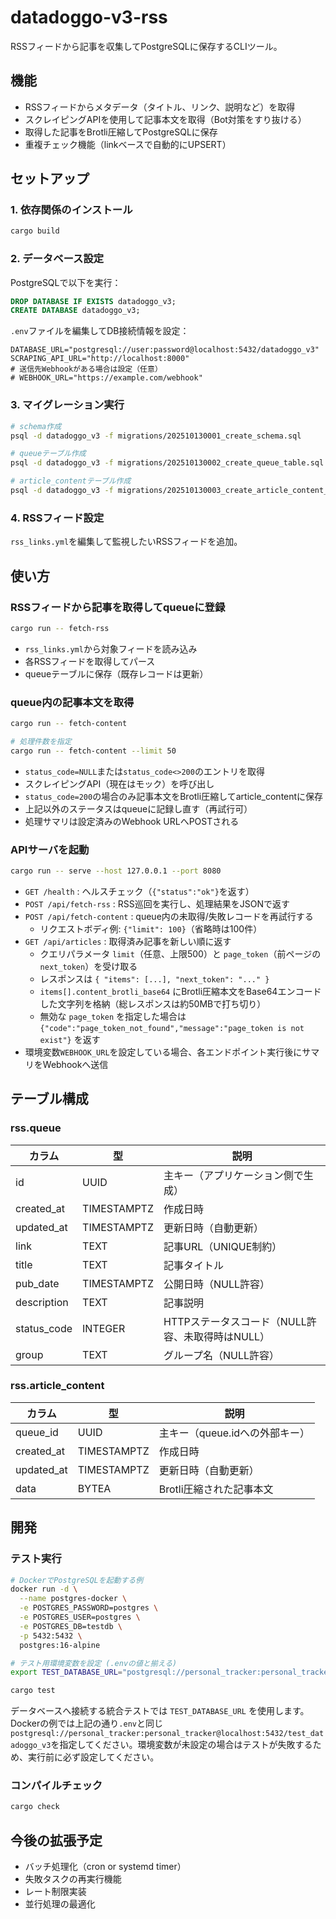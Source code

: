 # datadoggo-v3-rss

RSSフィードから記事を収集してPostgreSQLに保存するCLIツール。

## 機能

- RSSフィードからメタデータ（タイトル、リンク、説明など）を取得
- スクレイピングAPIを使用して記事本文を取得（Bot対策をすり抜ける）
- 取得した記事をBrotli圧縮してPostgreSQLに保存
- 重複チェック機能（linkベースで自動的にUPSERT）

## セットアップ

### 1. 依存関係のインストール

```bash
cargo build
```

### 2. データベース設定

PostgreSQLで以下を実行：

```sql
DROP DATABASE IF EXISTS datadoggo_v3;
CREATE DATABASE datadoggo_v3;
```

`.env`ファイルを編集してDB接続情報を設定：

```env
DATABASE_URL="postgresql://user:password@localhost:5432/datadoggo_v3"
SCRAPING_API_URL="http://localhost:8000"
# 送信先Webhookがある場合は設定（任意）
# WEBHOOK_URL="https://example.com/webhook"
```

### 3. マイグレーション実行

```bash
# schema作成
psql -d datadoggo_v3 -f migrations/202510130001_create_schema.sql

# queueテーブル作成
psql -d datadoggo_v3 -f migrations/202510130002_create_queue_table.sql

# article_contentテーブル作成
psql -d datadoggo_v3 -f migrations/202510130003_create_article_content_table.sql
```

### 4. RSSフィード設定

`rss_links.yml`を編集して監視したいRSSフィードを追加。

## 使い方

### RSSフィードから記事を取得してqueueに登録

```bash
cargo run -- fetch-rss
```

- `rss_links.yml`から対象フィードを読み込み
- 各RSSフィードを取得してパース
- queueテーブルに保存（既存レコードは更新）

### queue内の記事本文を取得

```bash
cargo run -- fetch-content

# 処理件数を指定
cargo run -- fetch-content --limit 50
```

- `status_code=NULL`または`status_code<>200`のエントリを取得
- スクレイピングAPI（現在はモック）を呼び出し
- `status_code=200`の場合のみ記事本文をBrotli圧縮してarticle_contentに保存
- 上記以外のステータスはqueueに記録し直す（再試行可）
- 処理サマリは設定済みのWebhook URLへPOSTされる

### APIサーバを起動

```bash
cargo run -- serve --host 127.0.0.1 --port 8080
```

- `GET /health` : ヘルスチェック（`{"status":"ok"}`を返す）
- `POST /api/fetch-rss` : RSS巡回を実行し、処理結果をJSONで返す
- `POST /api/fetch-content` : queue内の未取得/失敗レコードを再試行する
  - リクエストボディ例: `{"limit": 100}`（省略時は100件）
- `GET /api/articles` : 取得済み記事を新しい順に返す
  - クエリパラメータ `limit`（任意、上限500）と `page_token`（前ページの`next_token`）を受け取る
  - レスポンスは `{ "items": [...], "next_token": "..." }`
  - `items[].content_brotli_base64` にBrotli圧縮本文をBase64エンコードした文字列を格納（総レスポンスは約50MBで打ち切り）
  - 無効な `page_token` を指定した場合は `{"code":"page_token_not_found","message":"page_token is not exist"}` を返す
- 環境変数`WEBHOOK_URL`を設定している場合、各エンドポイント実行後にサマリをWebhookへ送信

## テーブル構成

### rss.queue

| カラム      | 型          | 説明                                             |
| ----------- | ----------- | ------------------------------------------------ |
| id          | UUID        | 主キー（アプリケーション側で生成）               |
| created_at  | TIMESTAMPTZ | 作成日時                                         |
| updated_at  | TIMESTAMPTZ | 更新日時（自動更新）                             |
| link        | TEXT        | 記事URL（UNIQUE制約）                            |
| title       | TEXT        | 記事タイトル                                     |
| pub_date    | TIMESTAMPTZ | 公開日時（NULL許容）                             |
| description | TEXT        | 記事説明                                         |
| status_code | INTEGER     | HTTPステータスコード（NULL許容、未取得時はNULL） |
| group       | TEXT        | グループ名（NULL許容）                           |

### rss.article_content

| カラム     | 型          | 説明                           |
| ---------- | ----------- | ------------------------------ |
| queue_id   | UUID        | 主キー（queue.idへの外部キー） |
| created_at | TIMESTAMPTZ | 作成日時                       |
| updated_at | TIMESTAMPTZ | 更新日時（自動更新）           |
| data       | BYTEA       | Brotli圧縮された記事本文       |

## 開発

### テスト実行

```bash
# DockerでPostgreSQLを起動する例
docker run -d \
  --name postgres-docker \
  -e POSTGRES_PASSWORD=postgres \
  -e POSTGRES_USER=postgres \
  -e POSTGRES_DB=testdb \
  -p 5432:5432 \
  postgres:16-alpine

# テスト用環境変数を設定 (.envの値と揃える)
export TEST_DATABASE_URL="postgresql://personal_tracker:personal_tracker@localhost:5432/test_datadoggo_v3"

cargo test
```

データベースへ接続する統合テストでは `TEST_DATABASE_URL` を使用します。Dockerの例では上記の通り`.env`と同じ`postgresql://personal_tracker:personal_tracker@localhost:5432/test_datadoggo_v3`を指定してください。環境変数が未設定の場合はテストが失敗するため、実行前に必ず設定してください。

### コンパイルチェック

```bash
cargo check
```

## 今後の拡張予定

- バッチ処理化（cron or systemd timer）
- 失敗タスクの再実行機能
- レート制限実装
- 並行処理の最適化
